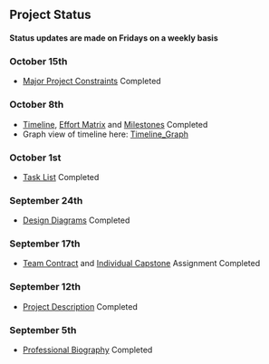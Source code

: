 ## Project Status  
#### Status updates are made on Fridays on a weekly basis

### October 15th
- [Major Project Constraints](/Assignments/Major_Project_Constraints.md) Completed
### October 8th
- [Timeline]( /Assignments/Milestones_Timeline_EffortMatrix/Timeline.md), [Effort Matrix](/Assignments/Milestones_Timeline_EffortMatrix/EffortMatrix.md) and [Milestones](/Assignments/Milestones_Timeline_EffortMatrix/Milestones.md) Completed <br>
- Graph view of timeline here: [Timeline_Graph](/Assignments/Milestones_Timeline_EffortMatrix/Timeline_Graph.PNG)
### October 1st
- [Task List](/Assignments/Task_List.md) Completed
### September 24th
- [Design Diagrams](/Assignments/Design_Diagrams) Completed
### September 17th
- [Team Contract](/Assignments/Team_Contract.md) and [Individual Capstone](/Assignments/HW_Essays/Individual_Capstone) Assignment Completed
### September 12th
- [Project Description](/Assignments/Project_Description.md) Completed
### September 5th
- [Professional Biography](/Assignments/Professional_Bios/Stone_Soward_Bio.md) Completed
